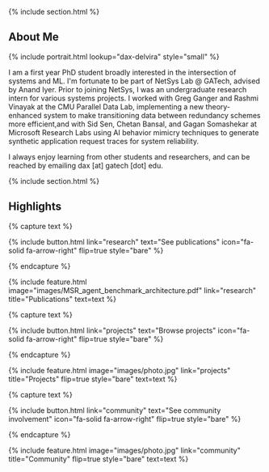 ---
---

{% include section.html %}
## About Me

{%
  include portrait.html
  lookup="dax-delvira"
  style="small"
%}

I am a first year PhD student broadly interested in the intersection of systems and ML. I'm fortunate to be part of NetSys Lab @ GATech, advised by Anand Iyer. Prior to joining NetSys, I was an undergraduate research intern for various systems projects. I worked with Greg Ganger and Rashmi Vinayak at the CMU Parallel Data Lab, implementing a new theory-enhanced  system to make transitioning data between redundancy schemes more efficient,and with Sid Sen, Chetan Bansal, and Gagan Somashekar at Microsoft Research Labs using AI behavior mimicry techniques to generate synthetic application request traces for system reliability.

I always enjoy learning from other students and researchers, and can be reached by emailing dax [at] gatech [dot] edu.


{% include section.html %}

## Highlights

{% capture text %}


{%
  include button.html
  link="research"
  text="See publications"
  icon="fa-solid fa-arrow-right"
  flip=true
  style="bare"
%}

{% endcapture %}

{%
  include feature.html
  image="images/MSR_agent_benchmark_architecture.pdf"
  link="research"
  title="Publications"
  text=text
%}

{% capture text %}


{%
  include button.html
  link="projects"
  text="Browse projects"
  icon="fa-solid fa-arrow-right"
  flip=true
  style="bare"
%}

{% endcapture %}

{%
  include feature.html
  image="images/photo.jpg"
  link="projects"
  title="Projects"
  flip=true
  style="bare"
  text=text
%}

{% capture text %}

{%
  include button.html
  link="community"
  text="See community involvement"
  icon="fa-solid fa-arrow-right"
  flip=true
  style="bare"
%}

{% endcapture %}

{%
  include feature.html
  image="images/photo.jpg"
  link="community"
  title="Community"
  flip=true
  style="bare"
  text=text
%}
